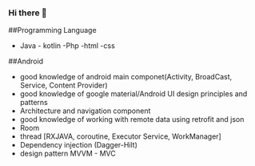 ### Hi there 👋


##Programming Language
- Java    - kotlin    -Php    -html    -css

##Android
- good knowledge of android main componet(Activity, BroadCast, Service, Content Provider)
- good knowledge of google material/Android UI design principles and patterns
- Architecture and navigation component
- good knowledge of working with remote data using retrofit and json
- Room
- thread [RXJAVA, coroutine, Executor Service, WorkManager]
- Dependency injection (Dagger-Hilt)
- design pattern MVVM - MVC

